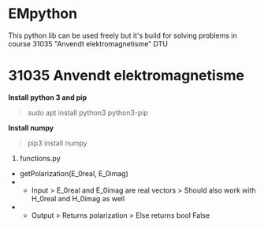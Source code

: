 # EMpython
This python lib can be used freely but it's build for solving problems in course 31035 "Anvendt elektromagnetisme" DTU


<h1>31035 Anvendt elektromagnetisme</h1>


**Install python 3 and pip**
> sudo apt install python3 python3-pip

**Install numpy**
> pip3 install numpy

1. functions.py
- getPolarization(E_0real, E_0imag)
- - Input
        > E_0real and E_0imag are real vectors
        > Should also work with H_0real and H_0imag as well
- - Output
        > Returns polarization
        > Else returns bool False

